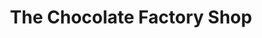 ---
title: "The Chocolate Factory Shop"
url: /fakenham/the-chocolate-factory-shop/
shop: Schokolade
---